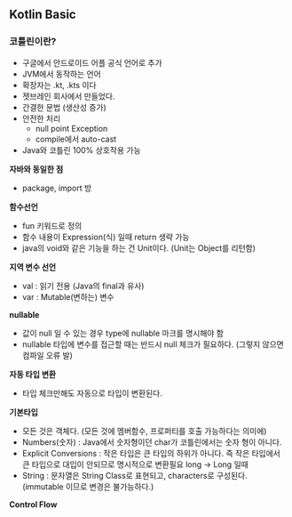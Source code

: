 ## Kotlin Basic

### 코틀린이란?
- 구글에서 안드로이드 어플 공식 언어로 추가
- JVM에서 동작하는 언어
- 확장자는 .kt, .kts 이다
- 젯브레인 회사에서 만들었다.
- 간결한 문법 (생산성 증가)
- 안전한 처리
  - null point Exception
  - compile에서 auto-cast
- Java와 코틀린 100% 상호작용 가능

**자바와 동일한 점**
- package, import 방

**함수선언**
- fun 키워드로 정의
- 함수 내용이 Expression(식) 일때 return 생략 가능
- java의 void와 같은 기능을 하는 건 Unit이다. (Unit는 Object를 리턴함)

**지역 변수 선언**
- val : 읽기 전용 (Java의 final과 유사)
- var : Mutable(변하는) 변수

**nullable**
- 값이 null 일 수 있는 경우 type에 nullable 마크를 명시해야 함
- nullable 타입에 변수를 접근할 때는 반드시 null 체크가 필요하다. (그렇지 않으면 컴파일 오류 발)

**자동 타입 변환**
- 타입 체크만해도 자동으로 타입이 변환된다.

**기본타입**
- 모든 것은 객체다. (모든 것에 멤버함수, 프로퍼티를 호출 가능하다는 의미에)
- Numbers(숫자) : Java에서 숫자형이던 char가 코틀린에서는 숫자 형이 아니다.
- Explicit Conversions : 작은 타입은 큰 타입의 하위가 아니다. 즉 작은 타입에서 큰 타입으로 대입이 안되므로 명시적으로 변환필요 long -> Long 일때
- String : 문자열은 String Class로 표현되고, characters로 구성된다. (immutable 이므로 변경은 불가능하다.)

**Control Flow**
